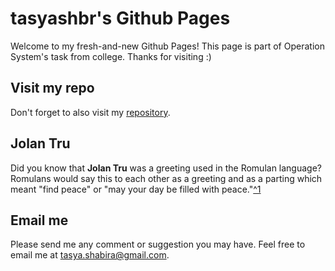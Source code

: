 # tasyashbr's Github Pages
Welcome to my fresh-and-new Github Pages!
This page is part of Operation System's task from college.
Thanks for visiting :)

## Visit my repo
Don't forget to also visit my [repository](https://github.com/tasyashbr/os201/).

## Jolan Tru
Did you know that **Jolan Tru** was a greeting used in the Romulan language?
Romulans would say this to each other as a greeting and as a parting which meant "find peace" or "may your day be filled with peace."[^1](https://memory-beta.fandom.com/wiki/Jolan_tru)

## Email me
Please send me any comment or suggestion you may have.
Feel free to email me at [tasya.shabira@gmail.com](<mailto:tasya.shabira@gmail.com?subject=Hello Tasya&body=Hi, I already visited your Github Page and I have some advice that might help you.>).
